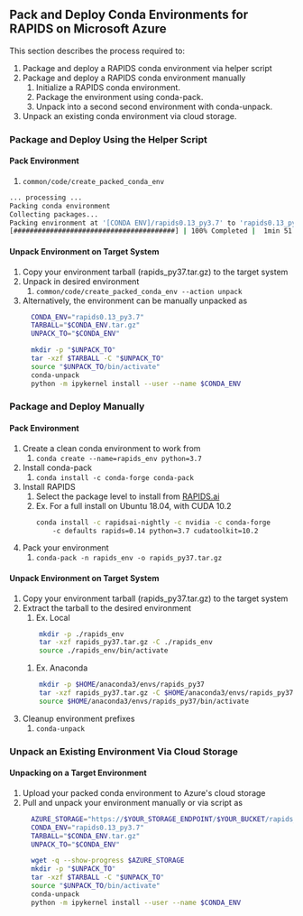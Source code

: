 ## **Pack and Deploy Conda Environments for RAPIDS on Microsoft Azure**
This section describes the process required to:
1. Package and deploy a RAPIDS conda environment via helper script
1. Package and deploy a RAPIDS conda environment manually
    1. Initialize a RAPIDS conda environment.
    1. Package the environment using conda-pack.
    1. Unpack into a second second environment with conda-unpack.
1. Unpack an existing conda environment via cloud storage.

### **Package and Deploy Using the Helper Script**
#### Pack Environment
1. `common/code/create_packed_conda_env`
```bash
... processing ...
Packing conda environment
Collecting packages...
Packing environment at '[CONDA ENV]/rapids0.13_py3.7' to 'rapids0.13_py3.7.tar.gz'
[########################################] | 100% Completed |  1min 51.1s
```

#### Unpack Environment on Target System
1. Copy your environment tarball (rapids_py37.tar.gz) to the target system
1. Unpack in desired environment
    1. `common/code/create_packed_conda_env --action unpack` 
1. Alternatively, the environment can be manually unpacked as
    ```bash
      CONDA_ENV="rapids0.13_py3.7"
      TARBALL="$CONDA_ENV.tar.gz"
      UNPACK_TO="$CONDA_ENV"
   
      mkdir -p "$UNPACK_TO"
      tar -xzf $TARBALL -C "$UNPACK_TO"
      source "$UNPACK_TO/bin/activate"
      conda-unpack
      python -m ipykernel install --user --name $CONDA_ENV
    ```

### **Package and Deploy Manually**
#### Pack Environment
1. Create a clean conda environment to work from
    1. `conda create --name=rapids_env python=3.7`
1. Install conda-pack
    1. `conda install -c conda-forge conda-pack`
1. Install RAPIDS
    1. Select the package level to install from [RAPIDS.ai](rapids.ai/start.html)
    1. Ex. For a full install on Ubuntu 18.04, with CUDA 10.2
        ```bash
        conda install -c rapidsai-nightly -c nvidia -c conda-forge 
            -c defaults rapids=0.14 python=3.7 cudatoolkit=10.2 
        ```
1. Pack your environment
    1. `conda-pack -n rapids_env -o rapids_py37.tar.gz`
    
#### Unpack Environment on Target System 
1. Copy your environment tarball (rapids_py37.tar.gz) to the target system
1. Extract the tarball to the desired environment
    1. Ex. Local
    ```bash
        mkdir -p ./rapids_env
        tar -xzf rapids_py37.tar.gz -C ./rapids_env
        source ./rapids_env/bin/activate
    ```
   1. Ex. Anaconda
    ```bash
        mkdir -p $HOME/anaconda3/envs/rapids_py37
        tar -xzf rapids_py37.tar.gz -C $HOME/anaconda3/envs/rapids_py37
        source $HOME/anaconda3/envs/rapids_py37/bin/activate 
    ```
1. Cleanup environment prefixes
    1. `conda-unpack`

### **Unpack an Existing Environment Via Cloud Storage**
#### Unpacking on a Target Environment
1. Upload your packed conda environment to Azure's cloud storage
1. Pull and unpack your environment manually or via script as
    ```bash
      AZURE_STORAGE="https://$YOUR_STORAGE_ENDPOINT/$YOUR_BUCKET/rapids_py37.tar.gz"
      CONDA_ENV="rapids0.13_py3.7"
      TARBALL="$CONDA_ENV.tar.gz"
      UNPACK_TO="$CONDA_ENV"
   
      wget -q --show-progress $AZURE_STORAGE
      mkdir -p "$UNPACK_TO"
      tar -xzf $TARBALL -C "$UNPACK_TO"
      source "$UNPACK_TO/bin/activate"
      conda-unpack
      python -m ipykernel install --user --name $CONDA_ENV
    ```